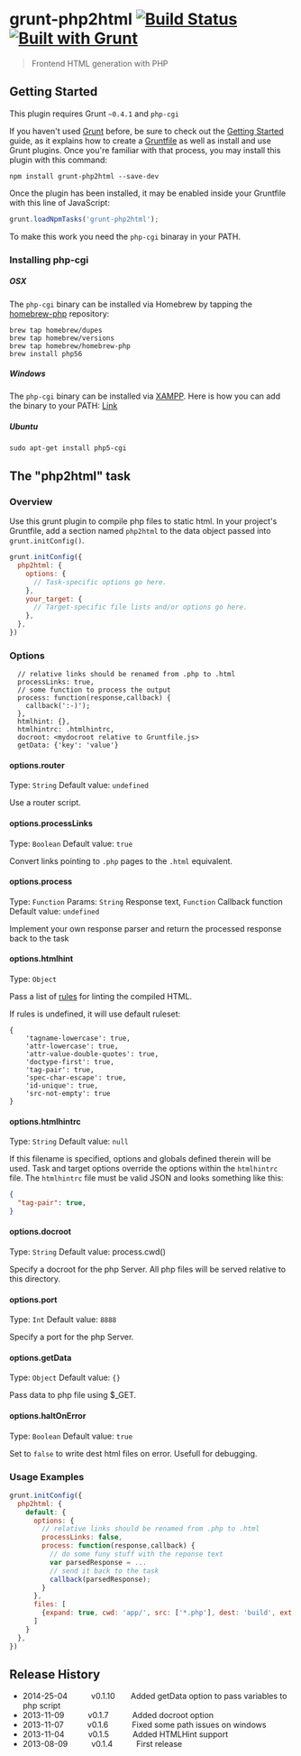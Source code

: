 # grunt-php2html [![Build Status](https://travis-ci.org/bezoerb/grunt-php2html.png?branch=master)](https://travis-ci.org/bezoerb/grunt-php2html) [![Built with Grunt](https://cdn.gruntjs.com/builtwith.png)](http://gruntjs.com/)

> Frontend HTML generation with PHP

## Getting Started
This plugin requires Grunt `~0.4.1` and `php-cgi`

If you haven't used [Grunt](http://gruntjs.com/) before, be sure to check out the [Getting Started](http://gruntjs.com/getting-started) guide, as it explains how to create a [Gruntfile](http://gruntjs.com/sample-gruntfile) as well as install and use Grunt plugins. Once you're familiar with that process, you may install this plugin with this command:

```shell
npm install grunt-php2html --save-dev
```

Once the plugin has been installed, it may be enabled inside your Gruntfile with this line of JavaScript:

```js
grunt.loadNpmTasks('grunt-php2html');
```

To make this work you need the `php-cgi` binaray in your PATH.

### Installing php-cgi

##### OSX

The `php-cgi` binary can be installed via Homebrew by tapping the
[homebrew-php](https://github.com/josegonzalez/homebrew-php) repository:

```shell
brew tap homebrew/dupes
brew tap homebrew/versions
brew tap homebrew/homebrew-php
brew install php56
```

##### Windows

The `php-cgi` binary can be installed via [XAMPP](http://www.apachefriends.org/de/xampp-windows.html). 
Here is how you can add the binary to your PATH: [Link](https://www.monosnap.com/image/psLZ5fpwuSsvJJeZPdklEjxMr)

##### Ubuntu

```shell
sudo apt-get install php5-cgi
```

## The "php2html" task

### Overview
Use this grunt plugin to compile php files to static html.
In your project's Gruntfile, add a section named `php2html` to the data object passed into `grunt.initConfig()`.

```js
grunt.initConfig({
  php2html: {
    options: {
      // Task-specific options go here.  
    },
    your_target: {
      // Target-specific file lists and/or options go here.
    },
  },
})
```

### Options

      // relative links should be renamed from .php to .html
	  processLinks: true,
	  // some function to process the output 
	  process: function(response,callback) {
	  	callback(':-)');
	  },
	  htmlhint: {},
	  htmlhintrc: .htmlhintrc,
	  docroot: <mydocroot relative to Gruntfile.js>
      getData: {'key': 'value'}

#### options.router
Type: `String`
Default value: `undefined`

Use a router script.

#### options.processLinks
Type: `Boolean`
Default value: `true`

Convert links pointing to `.php` pages to the `.html` equivalent.

#### options.process
Type: `Function`
Params: `String` Response text, `Function` Callback function
Default value: `undefined`

Implement your own response parser and return the processed response back to the task

#### options.htmlhint
Type: `Object`

Pass a list of [rules](https://github.com/yaniswang/HTMLHint/wiki/Rules)  for linting the compiled HTML.

If rules is undefined, it will use default ruleset:
```
{
    'tagname-lowercase': true,
    'attr-lowercase': true,
    'attr-value-double-quotes': true,
    'doctype-first': true,
    'tag-pair': true,
    'spec-char-escape': true,
    'id-unique': true,
    'src-not-empty': true
}
```

#### options.htmlhintrc
Type: `String`
Default value: `null`

If this filename is specified, options and globals defined therein will be used. Task and target options override the options within the `htmlhintrc` file. The `htmlhintrc` file must be valid JSON and looks something like this:

```json
{
  "tag-pair": true,
}
```

#### options.docroot
Type: `String`
Default value: process.cwd()

Specify a docroot for the php Server. All php files will be served relative to this directory.

#### options.port
Type: `Int`
Default value: `8888`

Specify a port for the php Server.

#### options.getData
Type: `Object`
Default value: `{}`

Pass data to php file using $_GET.

#### options.haltOnError
Type: `Boolean`
Default value: `true`

Set to `false` to write dest html files on error. Usefull for debugging.

### Usage Examples

```js
grunt.initConfig({
  php2html: {
    default: {
	  options: {
		// relative links should be renamed from .php to .html
		processLinks: false,
		process: function(response,callback) {
		  // do some funy stuff with the reponse text
		  var parsedResponse = ...
		  // send it back to the task
		  callback(parsedResponse);
		}
	  },
	  files: [
		{expand: true, cwd: 'app/', src: ['*.php'], dest: 'build', ext: '.html' }
	  ]
	}
  },
})
```


## Release History
 * 2014-25-04   v0.1.10  Added getData option to pass variables to php script
 * 2013-11-09   v0.1.7   Added docroot option
 * 2013-11-07   v0.1.6   Fixed some path issues on windows
 * 2013-11-04   v0.1.5   Added HTMLHint support
 * 2013-08-09   v0.1.4   First release
 

